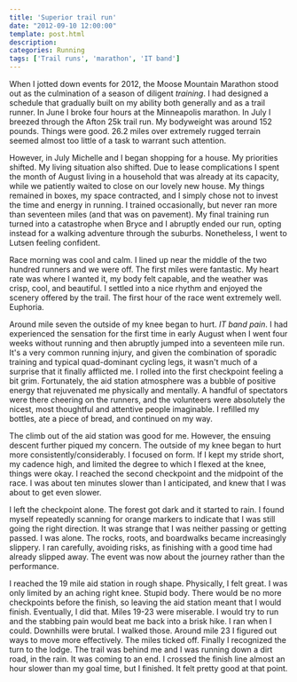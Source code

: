 ```yaml
---
title: 'Superior trail run'
date: "2012-09-10 12:00:00"
template: post.html
description: 
categories: Running
tags: ['Trail runs', 'marathon', 'IT band']
---
```


When I jotted down events for 2012, the Moose Mountain Marathon stood out as the culmination of a season of diligent *training*. I had designed a schedule that gradually built on my ability both generally and as a trail runner. In June I broke four hours at the Minneapolis marathon. In July I breezed through the Afton 25k trail run. My bodyweight was around 152 pounds. Things were good. 26.2 miles over extremely rugged terrain seemed almost too little of a task to warrant such attention.  
  
However, in July Michelle and I began shopping for a house. My priorities shifted. My living situation also shifted. Due to lease complications I spent the month of August living in a household that was already at its capacity, while we patiently waited to close on our lovely new house. My things remained in boxes, my space contracted, and I simply chose not to invest the time and energy in running. I trained occasionally, but never ran more than seventeen miles (and that was on pavement). My final training run turned into a catastrophe when Bryce and I abruptly ended our run, opting instead for a walking adventure through the suburbs. Nonetheless, I went to Lutsen feeling confident.  
  
Race morning was cool and calm. I lined up near the middle of the two hundred runners and we were off. The first miles were fantastic. My heart rate was where I wanted it, my body felt capable, and the weather was crisp, cool, and beautiful. I settled into a nice rhythm and enjoyed the scenery offered by the trail. The first hour of the race went extremely well. Euphoria.  
  
Around mile seven the outside of my knee began to hurt. *IT band pain*. I had experienced the sensation for the first time in early August when I went four weeks without running and then abruptly jumped into a seventeen mile run. It's a very common running injury, and given the combination of sporadic training and typical quad-dominant cycling legs, it wasn't much of a surprise that it finally afflicted me. I rolled into the first checkpoint feeling a bit grim. Fortunately, the aid station atmosphere was a bubble of positive energy that rejuvenated me physically and mentally. A handful of spectators were there cheering on the runners, and the volunteers were absolutely the nicest, most thoughtful and attentive people imaginable. I refilled my bottles, ate a piece of bread, and continued on my way.  
  
The climb out of the aid station was good for me. However, the ensuing descent further piqued my concern. The outside of my knee began to hurt more consistently/considerably. I focused on form. If I kept my stride short, my cadence high, and limited the degree to which I flexed at the knee, things were okay. I reached the second checkpoint and the midpoint of the race. I was about ten minutes slower than I anticipated, and knew that I was about to get even slower.  
  
I left the checkpoint alone. The forest got dark and it started to rain. I found myself repeatedly scanning for orange markers to indicate that I was still going the right direction. It was strange that I was neither passing or getting passed. I was alone. The rocks, roots, and boardwalks became increasingly slippery. I ran carefully, avoiding risks, as finishing with a good time had already slipped away. The event was now about the journey rather than the performance.  
  
I reached the 19 mile aid station in rough shape. Physically, I felt great. I was only limited by an aching right knee. Stupid body. There would be no more checkpoints before the finish, so leaving the aid station meant that I would finish. Eventually, I did that. Miles 19-23 were miserable. I would try to run and the stabbing pain would beat me back into a brisk hike. I ran when I could. Downhills were brutal. I walked those. Around mile 23 I figured out ways to move more effectively. The miles ticked off. Finally I recognized the turn to the lodge. The trail was behind me and I was running down a dirt road, in the rain. It was coming to an end. I crossed the finish line almost an hour slower than my goal time, but I finished. It felt pretty good at that point.